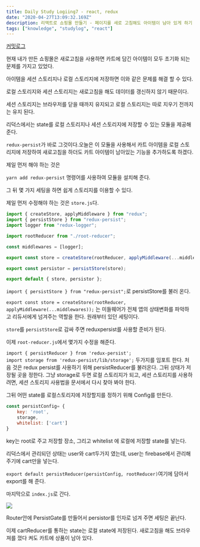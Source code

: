 ```yaml
---
title: Daily Study Logiing7 - react, redux
date: "2020-04-27T13:09:32.169Z"
description: 리액트로 쇼핑몰 만들기 - 페이지를 새로 고침해도 아이템이 남아 있게 하기 
tags: ["knowledge", "studylog", "react"] 
---
```

[커밋로그](https://github.com/Jesscha/react-shoppingmall/commit/e03cb7de3cb23272bb348397ac101a0702231b1f)


현재 내가 만든 쇼핑몰은 새로고침을 사용하면 카트에 담긴 아이템이 모두 초기화 되는 문제를 가지고 있었다. 

아이템을 세션 스토리지나 로컬 스토리지에 저장하면 이와 같은 문제를 해결 할 수 있다. 

로컬 스토리지와 세션 스토리지는 새로고침을 해도 데이터를 갱신하지 않기 때문이다. 

세션 스토리지는 브라우저를 닫을 때까지 유지되고 로컬 스토리지는 따로 지우기 전까지는 유지 된다.

리덕스에서는 state를 로컬 스토리지나 세션 스토리지에 저장할 수 있는 모듈을 제공해 준다.

`redux-persist`가 바로 그것이다.오늘은 이 모듈을 사용해서 카트 아이템을 로컬 스토리지에 저장하여 새로고침을 하더도 카트 아이템이 남아있는 기능을 추가하도록 하겠다. 

제일 먼저 해야 하는 것은 

`yarn add redux-persist` 명령어를 사용하여 모듈을 설치해 준다. 

그 뒤 몇 가지 세팅을 하면 쉽게 스토리지를 이용할 수 있다. 

제일 먼저 수정해야 하는 것은 `store.js`다.

```javascript
import { createStore, applyMiddleware } from "redux";
import { persistStore } from "redux-persist";
import logger from "redux-logger";

import rootReducer from "./root-reducer";

const middlewares = [logger];

export const store = createStore(rootReducer, applyMiddleware(...middlewares));

export const persistor = persistStore(store);

export default { store, persistor };
```

`import { persistStore } from "redux-persist";`로 persistStore를 불러 온다. 


`export const store = createStore(rootReducer, applyMiddleware(...middlewares));` 는 미들웨어가 전체 앱의 상태변화를 파악하고 리듀서에게 넘겨주는 역할을 한다. 원래부터 있던 세팅이다. 

`store`를 `persistStore`로 감싸 주면 reduxpersist를 사용할 준비가 된다.

이제 `root-reducer.js`에서 몇가지 수정을 해준다. 

`import { persistReducer } from 'redux-persist';`   
`import storage from 'redux-persist/lib/storage';`
두가지를 임포트 한다. 처음 것은 redux persist를 사용하기 위해 persistReducer를 불러온다. 그뒤 상태가 저장될 곳을 정한다. 그냥 storage로 두면 로컬 스토리지가 되고, 세션 스토리지를 사용하려면, 세션 스토리지 사용법을 문서에서 다시 찾아 봐야 한다. 

그뒤 어떤 state를 로컬스토리지에 저장할지를 정하기 위해 Config를 만든다. 

```javascript
const persistConfig= {
    key: 'root',
    storage,
    whitelist: ['cart']
}
```
key는 root로 주고 저장할 장소, 그리고 whitelist 에 로컬에 저장할 state를 넣는다.

리덕스에서 관리되던 상태는 user와 cart두가지 였는데, user는 firebase에서 관리해 주기에 cart만을 넣는다.

`export default persistReducer(persistConfig, rootReducer)`여기에 담아서 export를 해 준다. 

마지막으로 `index.js`로 간다. 

![](/img0.png)


Router안에 PersistGate를 만들어서 persistor를 인자로 넘겨 주면 세팅은 끝난다. 

이제 cartReducer를 통하는 state는 로컬 state에 저장된다. 새로고침을 해도 브라우져를 껐다 켜도 카트에 상품이 남아 있다. 
